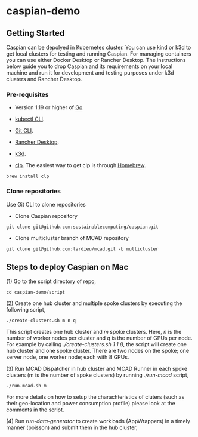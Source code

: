 # caspian-demo
## Getting Started 
Caspian can be depolyed in Kubernetes cluster. You can use kind or k3d to get  local clusters for testing and running Caspian. For managing containers you can use either Docker Desktop or Rancher Desktop. The instructions below guide you to drop Caspian and its requirements on your local machine and run it for development and testing purposes under k3d cluaters and Rancher Desktop.
### Pre-requisites
- Version 1.19 or higher of [Go](https://go.dev/dl/)

- [kubectl CLI](https://kubernetes.io/docs/tasks/tools/install-kubectl-macos/).
- [Git CLI](https://git-scm.com/book/en/v2/Getting-Started-Installing-Git).
- [Rancher Desktop](https://docs.rancherdesktop.io/getting-started/installation/).
- [k3d](https://k3d.io/v5.6.0/#install-script).

- [clp](https://github.com/lanl/clp). The easiest way to get clp is through [Homebrew](https://brew.sh/).
```
brew install clp
``` 
### Clone  repositories
Use Git CLI to clone repositories

-  Clone Caspian repository
```
git clone git@github.com:sustainablecomputing/caspian.git
```

- Clone multicluster branch of MCAD repository
```
git clone git@github.com:tardieu/mcad.git -b multicluster
```

## Steps to deploy Caspian on Mac
(1) Go to the script directory of repo,
```
cd caspian-demo/script
```

(2) Create one hub cluster and multiple spoke clusters by executing the following script, 

```
./create-clusters.sh m n q
```
This script creates one hub cluster and *m* spoke clusters. Here, *n* is the number of worker nodes per cluster and *q* is the number of GPUs per node. For example by calling *./create-clusters.sh 1 1 8*, the script will create one hub cluster and one spoke cluster. There are two nodes on the spoke; one server node, one worker node; each with 8 GPUs.

(3) Run MCAD Dispatcher in hub cluster and MCAD Runner in each spoke clusters (m is the number of spoke clusters) by running *./run-mcad* script, 

```
./run-mcad.sh m 
```
For more details on how to setup the charachteristics of cluters (such as their geo-location and power consumption profile) please look at the comments in the script.

(4) Run *run-data-generator* to create workloads (AppWrappers) in a timely manner (poisson) and submit them in the hub cluster,